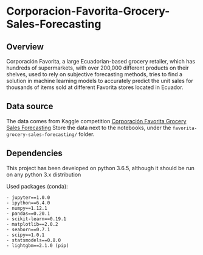 # Corporacion-Favorita-Grocery-Sales-Forecasting

## Overview
Corporación Favorita, a large Ecuadorian-based grocery retailer, which has hundreds of supermarkets, with over 200,000 different products on their shelves, used to rely on subjective forecasting methods, tries to find a solution in machine learning models to accurately predict the unit sales for thousands of items sold at different Favorita stores located in Ecuador.

## Data source

The data comes from Kaggle competition [Corporación Favorita Grocery Sales Forecasting](https://www.kaggle.com/c/favorita-grocery-sales-forecasting/data)
Store the data next to the notebooks, under the `favorita-grocery-sales-forecasting/` folder.

## Dependencies

This project has been developed on python 3.6.5, although it should be run on any python 3.x distribution

Used packages (conda):
```
- jupyter==1.0.0
- ipython==6.4.0
- numpy==1.12.1
- pandas==0.20.1
- scikit-learn==0.19.1
- matplotlib==2.0.2
- seaborn==0.7.1
- scipy==1.0.1
- statsmodels==0.8.0
- lightgbm==2.1.0 (pip)
```
